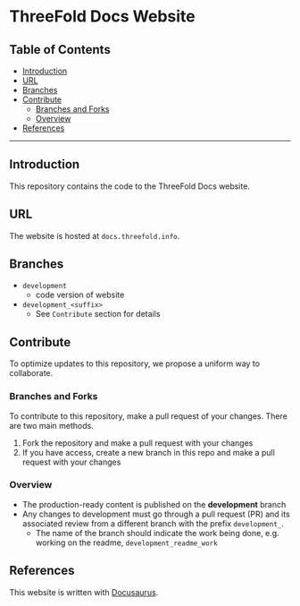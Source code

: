 <h1> ThreeFold Docs Website </h1>

<h2>Table of Contents</h2>

- [Introduction](#introduction)
- [URL](#url)
- [Branches](#branches)
- [Contribute](#contribute)
  - [Branches and Forks](#branches-and-forks)
  - [Overview](#overview)
- [References](#references)

---

## Introduction

This repository contains the code to the ThreeFold Docs website.

## URL

The website is hosted at `docs.threefold.info`.

## Branches

- `development`
  - code version of website
- `development_<suffix>`
  - See `Contribute` section for details

## Contribute

To optimize updates to this repository, we propose a uniform way to collaborate.

### Branches and Forks

To contribute to this repository, make a pull request of your changes. There are two main methods.

1. Fork the repository and make a pull request with your changes
2. If you have access, create a new branch in this repo and make a pull request with your changes

### Overview

- The production-ready content is published on the **development** branch
- Any changes to development must go through a pull request (PR) and its associated review from a different branch with the prefix `development_`. 
  - The name of the branch should indicate the work being done, e.g. working on the readme, `development_readme_work`

## References

This website is written with [Docusaurus](https://docusaurus.io/).